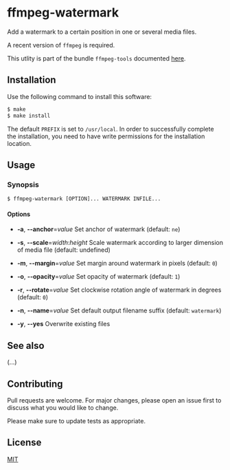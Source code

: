 # ffmpeg-watermark

Add a watermark to a certain position in one or several media files.

A recent version of `ffmpeg` is required.

This utlity is part of the bundle `ffmpeg-tools` documented [here](../README.md).

## Installation

Use the following command to install this software:

```bash
$ make
$ make install
```

The default `PREFIX` is set to `/usr/local`.  In order to successfully complete the installation, you need to have write permissions for the installation location.

## Usage

### Synopsis

```console
$ ffmpeg-watermark [OPTION]... WATERMARK INFILE...
```

#### Options

- **-a**, **--anchor**=_value_
  Set anchor of watermark (default: `ne`)

- **-s**, **--scale**=_width_:_height_
  Scale watermark according to larger dimension of media file (default: undefined)

- **-m**, **--margin**=_value_
  Set margin around watermark in pixels (default: `0`)

- **-o**, **--opacity**=_value_
  Set opacity of watermark (default: `1`)

- **-r**, **--rotate**=_value_
  Set clockwise rotation angle of watermark in degrees (default: `0`)

- **-n**, **--name**=_value_
  Set default output filename suffix (default: `watermark`)

- **-y**, **--yes**
  Overwrite existing files

## See also

(...)

## Contributing

Pull requests are welcome. For major changes, please open an issue first to discuss what you would like to change.

Please make sure to update tests as appropriate.

## License

[MIT](https://choosealicense.com/licenses/mit/)
